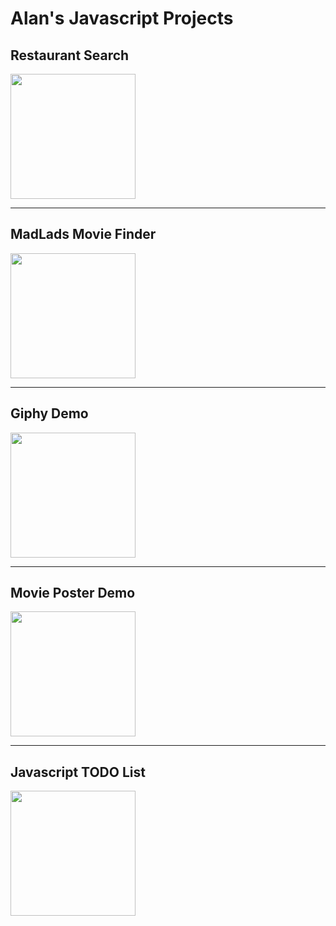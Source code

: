 <h1>Alan's Javascript Projects</h1>

<div class="card" style="width: 18rem;">
  <h2>Restaurant Search</h2>
  <a href="https://alanv73.github.io/zomato/">
    <img src="https://alanv73.github.io/img/zomato.png" width="200" target="_blank">
  </a>
</div>
<hr />
<div class="card" style="width: 18rem;">
  <h2>MadLads Movie Finder</h2>
  <a href="https://alanv73.github.io/MadLads/">
    <img src="https://alanv73.github.io/img/madladmovie.png" width="200">
  </a>
</div>
<hr />
<div class="card" style="width: 18rem;">
  <h2>Giphy Demo</h2>
  <a href="https://alanv73.github.io/giphy/">
    <img src="https://alanv73.github.io/img/jsGiphy.png" width="200">
  </a>
</div>
<hr />
<div class="card" style="width: 18rem;">
  <h2>Movie Poster Demo</h2>
  <a href="https://alanv73.github.io/movieposter/" class="card-img-top">
    <img src="https://alanv73.github.io/img/movie_poster.png" width="200">
  </a>
</div>
<hr />
<div class="card" style="width: 18rem;">
  <h2>Javascript TODO List</h2>
  <a href="https://alanv73.github.io/todo/" class="card-img-top">
    <img src="https://alanv73.github.io/img/jstodo.png" width="200">
  </a>
</div>

